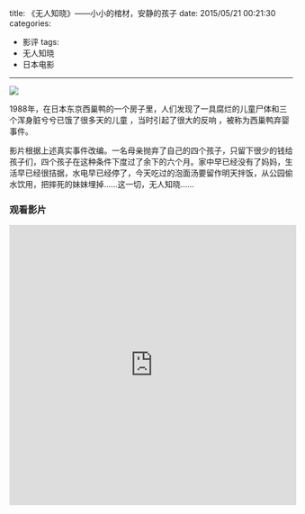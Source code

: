 title: 《无人知晓》——小小的棺材，安静的孩子
date: 2015/05/21 00:21:30
categories:
- 影评
tags:
- 无人知晓
- 日本电影

---
![](http://covertness.qiniudn.com/wurenzhixiao_p510122994.jpg)

<!-- more -->

1988年，在日本东京西巢鸭的一个房子里，人们发现了一具腐烂的儿童尸体和三个浑身脏兮兮已饿了很多天的儿童 ，当时引起了很大的反响 ，被称为西巢鸭弃婴事件。

影片根据上述真实事件改编。一名母亲抛弃了自己的四个孩子，只留下很少的钱给孩子们，四个孩子在这种条件下度过了余下的六个月。家中早已经没有了妈妈，生活早已经很拮据，水电早已经停了，今天吃过的泡面汤要留作明天拌饭，从公园偷水饮用，把摔死的妹妹埋掉......这一切，无人知晓......

### 观看影片
<iframe height=498 width=510 src="http://player.youku.com/embed/XODQ5OTg1ODMy" frameborder=0 allowfullscreen></iframe>